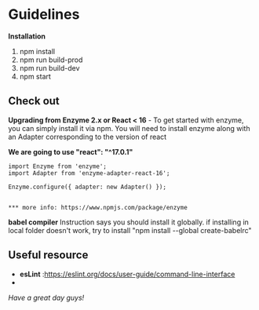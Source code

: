 # Guidelines
  **Installation**
  1. npm install
  2. npm run build-prod
  3. npm run build-dev
  4. npm start

## Check out
  **Upgrading from Enzyme 2.x or React < 16**
    - To get started with enzyme, you can simply install it via npm. You will need to install enzyme along with an Adapter corresponding to the version of react

**We are going to use "react": "^17.0.1"**

    import Enzyme from 'enzyme';
    import Adapter from 'enzyme-adapter-react-16';

    Enzyme.configure({ adapter: new Adapter() });


    *** more info: https://www.npmjs.com/package/enzyme

  **babel compiler**
  Instruction says you should install it globally.
  if installing in local folder doesn't work, try to install
  "npm install --global create-babelrc"

## **Useful resource**
- **esLint** :https://eslint.org/docs/user-guide/command-line-interface
-

_Have a great day guys!_
